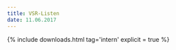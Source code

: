 ```yaml
---
title: VSR-Listen
date: 11.06.2017
---
```


{% include downloads.html tag='intern' explicit = true %}
